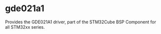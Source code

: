 # gde021a1
Provides the GDE021A1 driver, part of the STM32Cube BSP Component for all STM32xx series.
